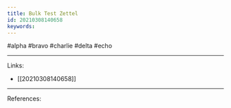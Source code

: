 ```yaml
---
title: Bulk Test Zettel
id: 20210308140658
keywords:
---
```

#alpha #bravo #charlie #delta #echo

---
Links:

- [[20210308140658]]

---
References:
